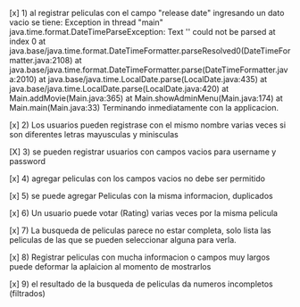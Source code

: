 [x] 1) al registrar peliculas con el campo "release date" ingresando un dato vacio se tiene:
Exception in thread "main" java.time.format.DateTimeParseException: Text '' could not be parsed at index 0
        at java.base/java.time.format.DateTimeFormatter.parseResolved0(DateTimeFormatter.java:2108)
        at java.base/java.time.format.DateTimeFormatter.parse(DateTimeFormatter.java:2010)
        at java.base/java.time.LocalDate.parse(LocalDate.java:435)
        at java.base/java.time.LocalDate.parse(LocalDate.java:420)
        at Main.addMovie(Main.java:365)
        at Main.showAdminMenu(Main.java:174)
        at Main.main(Main.java:33)
 Terminando inmediatamente con la applicacion.

[x] 2) Los usuarios pueden registrase con el mismo nombre varias veces si son diferentes letras mayusculas y minisculas

[X] 3) se pueden registrar usuarios con campos vacios para username y password

[x] 4) agregar peliculas con los campos vacios no debe ser permitido

[x] 5) se puede agregar Peliculas con la misma informacion, duplicados
 
[x] 6) Un usuario puede votar (Rating) varias veces por la misma pelicula
 
[x] 7) La busqueda de peliculas parece no estar completa, solo lista las peliculas de las que se pueden seleccionar alguna para verla.

[x] 8) Registrar peliculas con mucha informacion o campos muy largos puede deformar la aplaicion al momento de mostrarlos

[x] 9) el resultado de la busqueda de peliculas da numeros incompletos (filtrados)